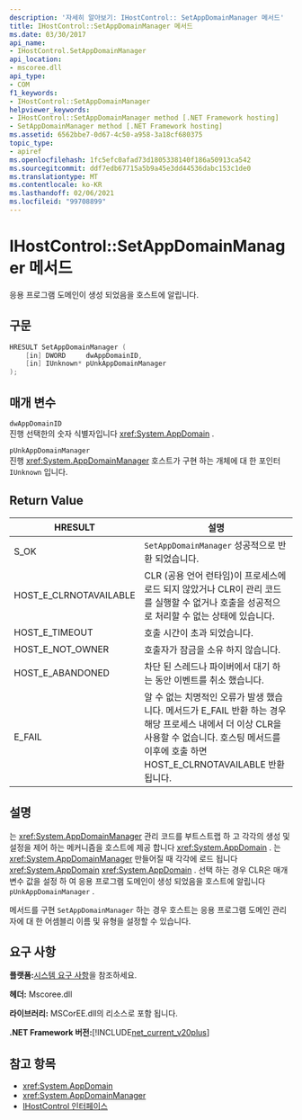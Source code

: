 ```yaml
---
description: '자세히 알아보기: IHostControl:: SetAppDomainManager 메서드'
title: IHostControl::SetAppDomainManager 메서드
ms.date: 03/30/2017
api_name:
- IHostControl.SetAppDomainManager
api_location:
- mscoree.dll
api_type:
- COM
f1_keywords:
- IHostControl::SetAppDomainManager
helpviewer_keywords:
- IHostControl::SetAppDomainManager method [.NET Framework hosting]
- SetAppDomainManager method [.NET Framework hosting]
ms.assetid: 6562bbe7-0d67-4c50-a958-3a18cf680375
topic_type:
- apiref
ms.openlocfilehash: 1fc5efc0afad73d1805338140f186a50913ca542
ms.sourcegitcommit: ddf7edb67715a5b9a45e3dd44536dabc153c1de0
ms.translationtype: MT
ms.contentlocale: ko-KR
ms.lasthandoff: 02/06/2021
ms.locfileid: "99708899"
---
```

# <a name="ihostcontrolsetappdomainmanager-method"></a>IHostControl::SetAppDomainManager 메서드

응용 프로그램 도메인이 생성 되었음을 호스트에 알립니다.  
  
## <a name="syntax"></a>구문  
  
```cpp  
HRESULT SetAppDomainManager (  
    [in] DWORD     dwAppDomainID,  
    [in] IUnknown* pUnkAppDomainManager  
);  
```  
  
## <a name="parameters"></a>매개 변수  

 `dwAppDomainID`  
 진행 선택한의 숫자 식별자입니다 <xref:System.AppDomain> .  
  
 `pUnkAppDomainManager`  
 진행 <xref:System.AppDomainManager> 호스트가 구현 하는 개체에 대 한 포인터 `IUnknown` 입니다.  
  
## <a name="return-value"></a>Return Value  
  
|HRESULT|설명|  
|-------------|-----------------|  
|S_OK|`SetAppDomainManager` 성공적으로 반환 되었습니다.|  
|HOST_E_CLRNOTAVAILABLE|CLR (공용 언어 런타임)이 프로세스에 로드 되지 않았거나 CLR이 관리 코드를 실행할 수 없거나 호출을 성공적으로 처리할 수 없는 상태에 있습니다.|  
|HOST_E_TIMEOUT|호출 시간이 초과 되었습니다.|  
|HOST_E_NOT_OWNER|호출자가 잠금을 소유 하지 않습니다.|  
|HOST_E_ABANDONED|차단 된 스레드나 파이버에서 대기 하는 동안 이벤트를 취소 했습니다.|  
|E_FAIL|알 수 없는 치명적인 오류가 발생 했습니다. 메서드가 E_FAIL 반환 하는 경우 해당 프로세스 내에서 더 이상 CLR을 사용할 수 없습니다. 호스팅 메서드를 이후에 호출 하면 HOST_E_CLRNOTAVAILABLE 반환 됩니다.|  
  
## <a name="remarks"></a>설명  

 는 <xref:System.AppDomainManager> 관리 코드를 부트스트랩 하 고 각각의 생성 및 설정을 제어 하는 메커니즘을 호스트에 제공 합니다 <xref:System.AppDomain> . 는 <xref:System.AppDomainManager> 만들어질 때 각각에 로드 됩니다 <xref:System.AppDomain> <xref:System.AppDomain> . 선택 하는 경우 CLR은 매개 변수 값을 설정 하 여 응용 프로그램 도메인이 생성 되었음을 호스트에 알립니다 `pUnkAppDomainManager` .  
  
 메서드를 구현 `SetAppDomainManager` 하는 경우 호스트는 응용 프로그램 도메인 관리자에 대 한 어셈블리 이름 및 유형을 설정할 수 있습니다.  
  
## <a name="requirements"></a>요구 사항  

 **플랫폼:**[시스템 요구 사항](../../get-started/system-requirements.md)을 참조하세요.  
  
 **헤더:** Mscoree.dll  
  
 **라이브러리:** MSCorEE.dll의 리소스로 포함 됩니다.  
  
 **.NET Framework 버전:**[!INCLUDE[net_current_v20plus](../../../../includes/net-current-v20plus-md.md)]  
  
## <a name="see-also"></a>참고 항목

- <xref:System.AppDomain>
- <xref:System.AppDomainManager>
- [IHostControl 인터페이스](ihostcontrol-interface.md)
